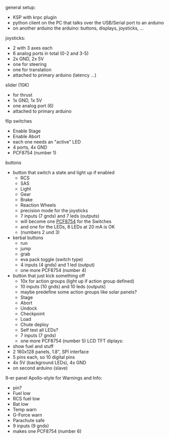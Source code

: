 general setup:
  - KSP with krpc plugin
  - python client on the PC that talks over the USB/Serial port to an arduino
  - on another arduino the arduino: buttons, displays, joysticks, ...

joysticks:
  - 2 with 3 axes each
  - 6 analog ports in total (0-2 and 3-5)
  - 2x GND, 2x 5V
  - one for steering
  - one for translation
  - attached to primary arduino (latency ...)
  
slider (10K)
  - for thrust
  - 1x GND, 1x 5V
  - one analog port (6)
  - attached to primary arduino

flip switches
  - Enable Stage
  - Enable Abort
  - each one needs an "active" LED
  - 4 ports, 4x GND
  - PCF8754 (number 1)
  
buttons
  - button that switch a state and light up if enabled
    - RCS
    - SAS
    - Light
    - Gear
    - Brake
    - Reaction Wheels
    - precision mode for the joysticks
    - 7 inputs (7 gnds) and 7 leds (outputs)
    - will become one [PCF8754](https://www.conrad.de/de/schnittstellen-ic-e-a-erweiterungen-texas-instruments-pcf8574n-por-ic-100-khz-pdip-16-1047951.html?sc.queryFromSuggest=true) for the Switches
    - and one for the LEDs, 8 LEDs at 20 mA is OK
    - (numbers 2 und 3)
  - kerbal buttons
    - run
    - jump
    - grab
    - eva pack toggle (switch type)
    - 4 inputs (4 gnds) and 1 led (output)
    - one more PCF8754 (number 4)
  - button that just kick something off
    - 10x for action groups (light up if action group defined)
    - 10 inputs (10 gnds) and 10 leds (outputs)
    - maybe predefine some action groups like solar panels?
    - Stage
    - Abort
    - Undock
    - Checkpoint
    - Load
    - Chute deploy
    - Self test all LEDs?
    - 7 inputs (7 gnds)
    - one more PCF8754 (number 5)
LCD TFT diplays:
  - show fuel and stuff
  - 2 160x128 panels, 1.8", SPI interface
  - 5 pins each, so 10 digital pins
  - 4x 5V (background LEDs), 4x GND
  - on second arduino (slave)
  
9-er panel Apollo-style for Warnings and Info:
  - pin?
  - Fuel low
  - RCS fuel low
  - Bat low
  - Temp warn
  - G-Force warn
  - Parachute safe
  - 9 inputs (9 gnds)
  - makes one PCF8754 (number 6)
